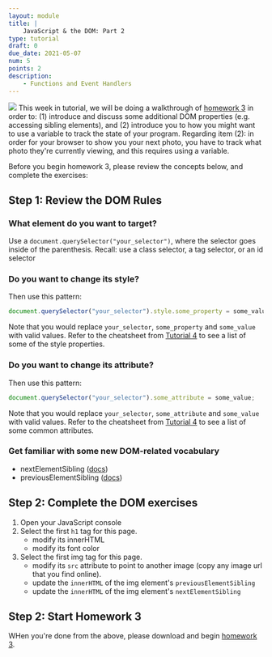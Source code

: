 ```yaml
---
layout: module
title: |
    JavaScript & the DOM: Part 2
type: tutorial
draft: 0
due_date: 2021-05-07
num: 5
points: 2
description:
    - Functions and Event Handlers
---
```


<img class="module-image" src="{{site.baseurl}}/assets/images/tutorials/tutorial05_dom.png" /> This week in tutorial, we will be doing a walkthrough of [homework 3](../assignments/hw3) in order to: (1) introduce and discuss some additional DOM properties (e.g. accessing sibling elements), and (2) introduce you to how you might want to use a variable to track the state of your program. Regarding item (2): in order for your browser to show you your next photo, you have to track what photo they're currently viewing, and this requires using a variable. 

Before you begin homework 3, please review the concepts below, and complete the exercises:

## Step 1: Review the DOM Rules

### What element do you want to target?
Use a `document.querySelector("your_selector")`, where the selector goes inside of the parenthesis. Recall: use a class selector, a tag selector, or an id selector

### Do you want to change its style?
Then use this pattern:
```js
document.querySelector("your_selector").style.some_property = some_value;
```

Note that you would replace `your_selector`, `some_property` and `some_value` with valid values. Refer to the cheatsheet from [Tutorial 4](10tutorial) to see a list of some of the style properties.

### Do you want to change its attribute?
Then use this pattern:
```js
document.querySelector("your_selector").some_attribute = some_value;
```

Note that you would replace `your_selector`, `some_attribute` and `some_value` with valid values. Refer to the cheatsheet from [Tutorial 4](10tutorial) to see a list of some common attributes.

### Get familiar with some new DOM-related vocabulary
* nextElementSibling (<a href="https://developer.mozilla.org/en-US/docs/Web/API/NonDocumentTypeChildNode/nextElementSibling" target="_blank">docs</a>)
* previousElementSibling (<a href="https://developer.mozilla.org/en-US/docs/Web/API/NonDocumentTypeChildNode/previousElementSibling" target="_blank">docs</a>)

## Step 2: Complete the DOM exercises
1. Open your JavaScript console
2. Select the first `h1` tag for this page. 
    * modify its innerHTML
    * modify its font color
3. Select the first img tag for this page.
    * modify its `src` attribute to point to another image (copy any image url that you find online).
    * update the `innerHTML` of the img element's `previousElementSibling`
    * update the `innerHTML` of the img element's `nextElementSibling`



## Step 2: Start Homework 3
WHen you're done from the above, please download and begin [homework 3](../assignments/hw3).



